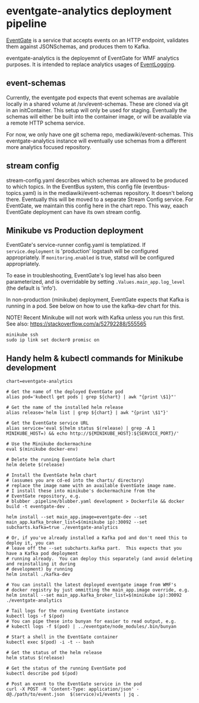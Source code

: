 # eventgate-analytics deployment pipeline

[EventGate](https://github.com/wikimedia/eventgate) is a service
that accepts events on an HTTP endpoint, validates them against
JSONSchemas, and produces them to Kafka.

eventgate-analytics is the deployemnt of EventGate for WMF analytics purposes.
It is intended to replace analytics usages of
[EventLogging](https://wikitech.wikimedia.org/wiki/Analytics/Systems/EventLogging).


## event-schemas
Currently, the eventgate pod expects that event schemas are available
locally in a shared volume at /srv/event-schemas.  These are cloned via git in an initContainer.  This setup will only be used for staging.  Eventually the schemas
will either be built into the container image, or will be available via a remote
HTTP schema service.

For now, we only have one git schema repo, mediawiki/event-schemas.
This eventgate-analytics instance will eventually use schemas from a different
more analytics focused repository.

## stream config
stream-config.yaml describes which schemas are allowed to be produced to which topics.
In the EventBus system, this config file (eventbus-topics.yaml) is in the mediawiki/event-schemas
repository.  It doesn't belong there. Eventually this will be moved to a separate
Stream Config service.  For EventGate, we maintain this config here in the chart repo.
This way, eaach EventGate deployment can have its own stream config.

## Minikube vs Production deployment
EventGate's service-runner config.yaml is templatized.  If `service.deployment` is 'production' logstash will be configured appropriately.  If `monitoring.enabled` is
true, statsd will be configured appropriately.

To ease in troubleshooting, EventGate's log level has also been parameterized, and is overridable by setting `.Values.main_app.log_level` (the default is 'info').

In non-production (minikube) deployment, EventGate expects that Kafka is
running in a pod. See below on how to use the kafka-dev chart for this.

NOTE!  Recent Minikube will not work with Kafka unless you run this first.
See also: https://stackoverflow.com/a/52792288/555565
```
minikube ssh
sudo ip link set docker0 promisc on
```


## Handy helm & kubectl commands for Minikube development

```
chart=eventgate-analytics

# Get the name of the deployed EventGate pod
alias pod='kubectl get pods | grep ${chart} | awk "{print \$1}"'

# Get the name of the installed helm release
alias release='helm list | grep ${chart} | awk "{print \$1"}'

# Get the EventGate service URL
alias service='eval $(helm status $(release) | grep -A 1 MINIKUBE_HOST=) && echo http://${MINIKUBE_HOST}:${SERVICE_PORT}/'

# Use the Minikube dockermachine
eval $(minikube docker-env)

# Delete the running EventGate helm chart
helm delete $(release)

# Install the EventGate helm chart
# (assumes you are cd-ed into the charts/ directory)
# replace the image name with an available EventGate image name.
# I install these into minikube's dockermachine from the
# EventGate repository, e.g.
# blubber .pipeline/blubber.yaml development > Dockerfile && docker build -t eventgate-dev .

helm install --set main_app.image=eventgate-dev --set main_app.kafka_broker_list=$(minikube ip):30092 --set subcharts.kafka=true ./eventgate-analytics

# Or, if you've already installed a Kafka pod and don't need this to deploy it, you can
# leave off the --set subcharts.kafka part.  This expects that you have a Kafka pod deployment
# running already.  You can deploy this separately (and avoid deleting and reinstalling it during
# development) by running
helm install ./kafka-dev

# You can install the latest deployed eventgate image from WMF's
# docker registry by just ommitting the main_app.image override, e.g.
helm install --set main_app.kafka_broker_list=$(minikube ip):30092 ./eventgate-analytics

# Tail logs for the running EventGate instance
kubectl logs -f $(pod)
# You can pipe these into bunyan for easier to read output, e.g.
# kubectl logs -f $(pod) | ../eventgate/node_modules/.bin/bunyan

# Start a shell in the EventGate container
kubectl exec $(pod) -i -t -- bash

# Get the status of the helm release
helm status $(release)

# Get the status of the running EventGate pod
kubectl describe pod $(pod)

# Post an event to the EventGate service in the pod
curl -X POST -H 'Content-Type: application/json' -d@./path/to/event.json  $(service)v1/events | jq .


